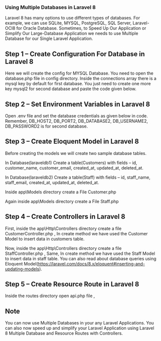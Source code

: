 ### Using Multiple Databases in Laravel 8

Laravel 8 has many options to use different types of databases. For example, we can use SQLite, MYSQL, PostgreSQL, SQL Server, Laravel-OCI8 for Oracle Database. Sometimes, to Speed Up Our Application or Simplify Our Large-Database Application we needs to use Multiple Database for our Single Laravel Application.

## Step 1 – Create Configuration For Database in Laravel 8

Here we will create the config for MYSQL Database. You need to open the database.php file in config directory. Inside the connections array there is a mysql key by default for first database. You just need to create one more key mysql2 for second database and paste the code given below.

## Step 2 – Set Environment Variables in Laravel 8

Open .env file and set the database credentials as given below in code. Remember, DB_HOST2, DB_PORT2, DB_DATABASE2, DB_USERNAME2, DB_PASSWORD2 is for second database.

## Step 3 – Create Eloquent Model in Laravel 8

Before creating the models we will create two sample database tables.

In Database(laraveldb1) Create a table(Customers) with fields – id, customer_name, customer_email, created_at, updated_at, deleted_at.

In Database(laraveldb2) Create a table(Staff) with fields – id, staff_name, staff_email, created_at, updated_at, deleted_at.

Inside app\Models directory create a File Customer.php

Again inside app\Models directory create a File Staff.php

## Step 4 – Create Controllers in Laravel 8

First, inside the app\Http\Controllers directory create a file CustomerController.php , In create method we have used the Customer Model to insert data in customers table.

Now, inside the app\Http\Controllers directory create a file StaffController.php , Same, In create method we have used the Staff Model to insert data in staff table. You can also read about database queries using Eloquent Model(https://laravel.com/docs/8.x/eloquent#inserting-and-updating-models).

## Step 5 – Create Resource Route in Laravel 8

Inside the routes directory open api.php file ,

## Note

You can now use Multiple Databases in your any Laravel Applications. You can also now speed up and simplify your Laravel Application using Laravel 8 Multiple Database and Resource Routes with Controllers.
